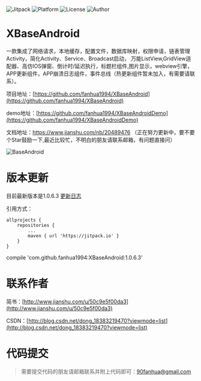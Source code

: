 ![Jitpack](https://jitpack.io/v/fanhua1994/XBaseAndroid.svg)
![Platform](https://img.shields.io/badge/Platform-Android-ff69b4.svg)
![License](https://img.shields.io/github/license/alibaba/dubbo.svg)
![Author](https://img.shields.io/badge/Author-%E7%B9%81%E5%8D%8E-blue.svg)

# XBaseAndroid
一款集成了网络请求，本地缓存，配置文件，数据库映射，权限申请，链表管理Activity，简化Activity、Service、Broadcast启动，
万能ListView,GridView适配器、高仿IOS弹窗、倒计时/延迟执行，标题栏组件,图片显示，webview引擎，APP更新组件，APP崩溃日志组件，事件总线（热更新组件暂未加入，有需要请联系）。

项目地址：[https://github.com/fanhua1994/XBaseAndroid](https://github.com/fanhua1994/XBaseAndroid)

demo地址：[https://github.com/fanhua1994/XBaseAndroidDemo](https://github.com/fanhua1994/XBaseAndroidDemo)

文档地址：https://www.jianshu.com/nb/20489476	（正在努力更新中，要不要个Star鼓励一下,最近比较忙，不明白的朋友请联系邮箱，有问题直接问）

![BaseAndroid](https://github.com/fanhua1994/BaseAndroid/blob/master/image/logo.png?raw=true)

# 版本更新
目前最新版本是1.0.6.3
[更新日志](https://github.com/fanhua1994/XBaseAndroid/blob/master/LOG.md)

引用方式：
```
allprojects {
    repositories {
        ...
        maven { url 'https://jitpack.io' }
    }
}
```
compile 'com.github.fanhua1994:XBaseAndroid:1.0.6.3'

# 联系作者
简书：[http://www.jianshu.com/u/50c9e5f00da3](http://www.jianshu.com/u/50c9e5f00da3)

CSDN：[http://blog.csdn.net/dong_18383219470?viewmode=list](http://blog.csdn.net/dong_18383219470?viewmode=list)

# 代码提交
> 需要提交代码的朋友请邮箱联系并附上代码即可：90fanhua@gmail.com
```
